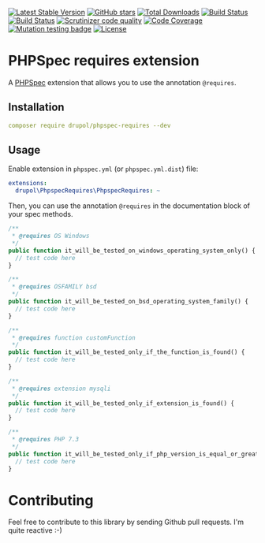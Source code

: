 [![Latest Stable Version](https://img.shields.io/packagist/v/drupol/phpspec-requires.svg?style=flat-square)](https://packagist.org/packages/drupol/phpspec-requires)
 [![GitHub stars](https://img.shields.io/github/stars/drupol/phpspec-requires.svg?style=flat-square)](https://packagist.org/packages/drupol/phpspec-requires)
 [![Total Downloads](https://img.shields.io/packagist/dt/drupol/phpspec-requires.svg?style=flat-square)](https://packagist.org/packages/drupol/phpspec-requires)
 [![Build Status](https://img.shields.io/travis/drupol/phpspec-requires/master.svg?style=flat-square)](https://travis-ci.org/drupol/phpspec-requires)
 [![Build Status](https://img.shields.io/appveyor/ci/drupol/phpspec-requires.svg?style=flat-square)](https://ci.appveyor.com/project/drupol/phpspec-requires)
 [![Scrutinizer code quality](https://img.shields.io/scrutinizer/quality/g/drupol/phpspec-requires/master.svg?style=flat-square)](https://scrutinizer-ci.com/g/drupol/phpspec-requires/?branch=master)
 [![Code Coverage](https://img.shields.io/scrutinizer/coverage/g/drupol/phpspec-requires/master.svg?style=flat-square)](https://scrutinizer-ci.com/g/drupol/phpspec-requires/?branch=master)
 [![Mutation testing badge](https://badge.stryker-mutator.io/github.com/drupol/phpspec-requires/master)](https://stryker-mutator.github.io)
 [![License](https://img.shields.io/packagist/l/drupol/phpspec-requires.svg?style=flat-square)](https://packagist.org/packages/drupol/phpspec-requires)

# PHPSpec requires extension

A [PHPSpec](http://www.phpspec.net) extension that allows you to use the
annotation `@requires`.

## Installation

```yaml
composer require drupol/phpspec-requires --dev
```

## Usage

Enable extension in `phpspec.yml` (or `phpspec.yml.dist`) file:

```yaml
extensions:
  drupol\PhpspecRequires\PhpspecRequires: ~
```

Then, you can use the annotation `@requires` in the documentation block of your spec methods.

```php
/**
 * @requires OS Windows
 */
public function it_will_be_tested_on_windows_operating_system_only() {
  // test code here
}

/**
 * @requires OSFAMILY bsd
 */
public function it_will_be_tested_on_bsd_operating_system_family() {
  // test code here
}

/**
 * @requires function customFunction
 */
public function it_will_be_tested_only_if_the_function_is_found() {
  // test code here
}

/**
 * @requires extension mysqli
 */
public function it_will_be_tested_only_if_extension_is_found() {
  // test code here
}

/**
 * @requires PHP 7.3
 */
public function it_will_be_tested_only_if_php_version_is_equal_or_greater() {
  // test code here
}

```

# Contributing

Feel free to contribute to this library by sending Github pull requests. I'm quite reactive :-)
